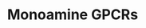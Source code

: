 ---
annotations:
- id: PW:0000125
  parent: signaling pathway
  type: Pathway Ontology
  value: G protein mediated signaling pathway
authors:
- MaintBot
- Khanspers
- Egonw
- Mkutmon
- AdoBioInfo
- Eweitz
citedin:
- link: PMC5727169
description: 'G protein–coupled receptors (GPCRs) which are also known as seven-(pass)-transmembrane
  domain receptors, 7TM receptors, heptahelical receptors, serpentine receptor, and
  G protein–linked receptors (GPLR), constitute a large protein family of receptors
  that detect molecules outside the cell and activate internal signal transduction
  pathways and, ultimately, cellular responses. Coupling with G proteins, they are
  called seven-transmembrane receptors because they pass through the cell membrane
  seven times. Source: [https://en.wikipedia.org/wiki/G_protein–coupled_receptor Wikipedia]   Monoamine
  GPCRs are Rhodopsin-like GPCRs that bind to monoamine neurotransmitters. [https://en.wikipedia.org/wiki/Monoamine_neurotransmitter
  Monoamine neurotransmitters]'
last-edited: 2021-05-27
organisms:
- Danio rerio
redirect_from:
- /index.php/Pathway:WP1389
- /instance/WP1389
- /instance/WP1389_rr118402
revision: r118402
schema-jsonld:
- '@context': https://schema.org/
  '@id': https://wikipathways.github.io/pathways/WP1389.html
  '@type': Dataset
  creator:
    '@type': Organization
    name: WikiPathways
  description: 'G protein–coupled receptors (GPCRs) which are also known as seven-(pass)-transmembrane
    domain receptors, 7TM receptors, heptahelical receptors, serpentine receptor,
    and G protein–linked receptors (GPLR), constitute a large protein family of receptors
    that detect molecules outside the cell and activate internal signal transduction
    pathways and, ultimately, cellular responses. Coupling with G proteins, they are
    called seven-transmembrane receptors because they pass through the cell membrane
    seven times. Source: [https://en.wikipedia.org/wiki/G_protein–coupled_receptor
    Wikipedia]   Monoamine GPCRs are Rhodopsin-like GPCRs that bind to monoamine neurotransmitters.
    [https://en.wikipedia.org/wiki/Monoamine_neurotransmitter Monoamine neurotransmitters]'
  keywords:
  - 'Acetylcholine '
  - Epinephrine
  - Muscarine
  - Norepinephrine
  - adra1a
  - adra1b
  - adra1d
  - adra2a
  - adra2b
  - adra2c
  - adrb1
  - adrb3a
  - chrm2a
  - chrm3
  - chrm3b
  - chrm4a
  - chrm5a
  - drd1
  - drd3
  - drd5
  - hrh1
  - hrh2
  - htr1aa
  - htr1b
  - htr1d
  - htr1e
  - htr1f
  - htr2a
  - htr2b
  - htr4
  - htr5a
  - htr6
  - htr7
  license: CC0
  name: Monoamine GPCRs
seo: CreativeWork
title: Monoamine GPCRs
wpid: WP1389
---
